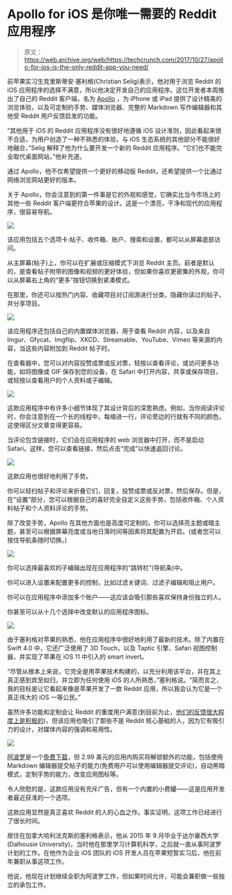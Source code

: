 # Apollo for iOS 是你唯一需要的 Reddit 应用程序

> 原文：<https://web.archive.org/web/https://techcrunch.com/2017/10/27/apollo-for-ios-is-the-only-reddit-app-you-need/>

前苹果实习生克里斯蒂安·塞利格(Christian Selig)表示，他对用于浏览 Reddit 的 iOS 应用程序的选择不满意，所以他决定开发自己的应用程序。这位开发者本周推出了自己的 Reddit 客户端，名为 [Apollo](https://web.archive.org/web/20230324053913/https://apolloapp.io/) ，为 iPhone 或 iPad 提供了设计精美的浏览体验，以及可定制的手势、媒体浏览器、完整的 Markdown 写作编辑器和其他受 Reddit 用户反馈启发的功能。

“其他用于 iOS 的 Reddit 应用程序没有很好地遵循 iOS 设计准则，因此看起来很不合适，为用户创造了一种不熟悉的体验，与 iOS 生态系统的其他部分不能很好地融合，”Selig 解释了他为什么要开发一个新的 Reddit 应用程序。“它们也不能完全取代桌面网站，”他补充道。

通过 Apollo，他不仅希望提供一个更好的移动版 Reddit，还希望提供一个比通过网络浏览网站更好的版本。

关于 Apollo，你会注意到的第一件事是它的外观和感觉，它确实比当今市场上的其他一些 Reddit 客户端更符合苹果的设计。这是一个漂亮，干净和现代的应用程序，很容易导航。

![](img/7afcfa6b4b8593df3c301d3f8f0d2fa4.png)

该应用包括五个选项卡:帖子、收件箱、账户、搜索和设置，都可以从屏幕底部访问。

从主屏幕(帖子)上，你可以在扩展或压缩模式下浏览 Reddit 主页。前者是默认的，是查看帖子附带的图像和视频的更好体验，但如果你喜欢更密集的外观，你可以从屏幕右上角的“更多”按钮切换到紧凑模式。

在那里，你还可以按热门内容、收藏项目对订阅源进行分类，隐藏你读过的帖子，并分享项目。

![](img/8c23e3fa00c29c5c3275b11844713be4.png)

该应用程序还包括自己的内置媒体浏览器，用于查看 Reddit 内容，以及来自 Imgur、Gfycat、Imgflip、XKCD、Streamable、YouTube、Vimeo 等来源的内容，当这些内容附加到 Reddit 帖子时。

在查看器中，您可以对内容投赞成票或反对票，轻按以查看评论，或访问更多功能，如将图像或 GIF 保存到您的设备，在 Safari 中打开内容，共享或保存项目，或轻按以查看用户的个人资料或子编辑。

![](img/29ab02cdd219d2cf913b2123a6adc8ef.png)

这款应用程序中有许多小细节体现了其设计背后的深思熟虑。例如，当你阅读评论时，你会注意到在一个长的线程中，每缩进一行，评论旁边的行就有不同的颜色，这使得区分文章变得更容易。

当评论包含链接时，它们会在应用程序的 web 浏览器中打开，而不是启动 Safari。这样，您可以查看链接，然后点击“完成”以快速返回讨论。

![](img/ca8b5ded2015769530811e362bf97499.png)

这款应用也很好地利用了手势。

你可以轻扫帖子和评论来折叠它们，回复，投赞成票或反对票，然后保存。但是，在“设置”部分，您可以根据自己的喜好完全自定义这些手势，包括收件箱、个人资料帖子和个人资料评论的手势。

除了改变手势，Apollo 在其他方面也是高度可定制的。你可以选择亮主题或暗主题，甚至可以根据屏幕亮度或当地日落时间等因素将其配置为开启。(或者您可以按住导航条随时切换。)

![](img/9964e13b4458dbb6ca041bfecbef1e71.png)

你可以选择最喜欢的子编辑出现在应用程序的“跳转栏”(导航条)中。

你可以进入设置来配置更多的控制，比如过滤关键词、过滤子编辑和阻止用户。

你可以在应用程序中添加多个账户——这应该会吸引那些喜欢保持身份独立的人。

你甚至可以从十几个选择中改变默认的应用程序图标。

![](img/6a08b2e3e8fa181313e12049fde48620.png)

由于塞利格对苹果的熟悉，他在应用程序中很好地利用了最新的技术。除了内置在 Swift 4.0 中，它还广泛使用了 3D Touch，以及 Taptic 引擎、Safari 视图控制器，并实现了苹果在 iOS 11 中引入的 smart invert。

“尽管从根本上来说，它完全是用苹果技术构建的，以充分利用该平台，并在其上真正感到宾至如归，并立即为任何使用 iOS 的人所熟悉，”塞利格说。“简而言之，我的目标是让它看起来像是苹果开发了一款 Reddit 应用，所以我会认为它是一个真正伟大的 iOS 一等公民。”

虽然许多功能和定制会让 Reddit 的重度用户满意(到目前为止，[他们的反馈很大程度上是积极的](https://web.archive.org/web/20230324053913/https://www.reddit.com/r/apple/comments/787rtu/introducing_apollo_a_brand_new_reddit_experience/))，但该应用也吸引了那些不是 Reddit 核心基础的人，因为它有吸引力的设计，对媒体内容的强调和易用性。

![](img/f7b4575666f7ec41bdacc20a071e4556.png)

[阿波罗](https://web.archive.org/web/20230324053913/https://apolloapp.io/)是一个[免费下载](https://web.archive.org/web/20230324053913/https://itunes.apple.com/app/id979274575)，但 2.99 美元的应用内购买将解锁额外的功能，包括使用 Markdown 编辑器提交帖子的能力(免费用户可以使用编辑器提交评论)，自动黑暗模式，定制手势的能力，改变应用图标等。

令人欣慰的是，这款应用没有充斥广告，但有一个内置的小费罐——这是应用开发者最近获准的一个选项。

这款应用显然是真正喜欢 Reddit 的人的心血之作。事实证明，这项工作已经进行了很长时间。

居住在加拿大哈利法克斯的塞利格表示，他从 2015 年 9 月毕业于达尔豪西大学(Dalhousie University)，当时他在那里学习计算机科学，之后就一直从事阿波罗计划的工作。在他作为企业 iOS 团队的 iOS 开发人员在苹果短暂实习后，他在前年兼职从事这项工作。

他说，他现在计划继续全职为阿波罗工作，但如果时间允许，可能会兼职做一些独立的承包工作。